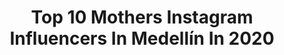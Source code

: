 ---
title: Top 10 Mothers Instagram Influencers In Medellín In 2020
description: >-
  Find top mothers Instagram influencers in Medellín in 2020. Most popular hashtags: #mothersday #mother #coffeetime #quedateencasa.
platform: Instagram
profiles:
  - username: "e1evenmusic_"
    fullname: >-
      E1EVEN
    location: "Colombia"
    followers: 6131
    engagement: 2876
    commentsToLikes: 0.066793
    id: ckaoyz0z2jni20i78dad9m6y2
    verified: false
    hashtags: "#selfie, #fashion, #tatto, #rosas"
  - username: "alejo_arse"
    fullname: >-
      Alejandro Ramirez 케빈
    location: "Colombia"
    followers: 5882
    engagement: 794
    commentsToLikes: 0.010973
    id: ck15u0bc2kskd0i19j38kqe3o
    verified: false
    hashtags: "#chevy, #gymlife, #landscape, #iloveyou"
  - username: "apacheoficial"
    fullname: >-
      El Mulatico
    location: "Colombia"
    followers: 693058
    engagement: 292
    commentsToLikes: 0.028171
    id: ck0vv6lqanrub0i19ozjhbpzv
    verified: true
    hashtags: "#isra, #elmensaje, #sanvalentin, #mother"
  - username: "dahyn1xoficial"
    fullname: >-
      Dahyn Oficial️️
    location: "Colombia"
    followers: 555748
    engagement: 236
    commentsToLikes: 0.010458
    id: ck55onv8t8qvf0i11t6cjow5d
    verified: false
    hashtags: "#dahynx, #perlalovers"
  - username: "maracifuentes1"
    fullname: >-
      Mara Cifuentes
    location: "Colombia"
    followers: 1035830
    engagement: 334
    commentsToLikes: 0.007319
    id: ck13cafkgze140i192w2zwsap
    verified: true
    hashtags: "#mesdelatierra, #elplanetaestuverdaderacasa"
  - username: "veztalone"
    fullname: >-
      Veztalone
    location: "Colombia"
    followers: 12715
    engagement: 702
    commentsToLikes: 0.049598
    id: ck5zpttoltbzr0i149l68bwtb
    verified: true
    hashtags: "#lapiscinitarascaburda, #montatupiscinita, #21, #co"
  - username: "canelabayona"
    fullname: >-
      𝕮𝖆𝖓𝖊𝖑𝖆
    location: "Colombia"
    followers: 86430
    engagement: 615
    commentsToLikes: 0.044238
    id: ck5c5i08p3ibc0i11te34dwms
    verified: false
    hashtags: "#90svintage, #analogportraits, #filmcommunity, #cityports"
  - username: "megumihasebep"
    fullname: >-
      Megumi Hasebe Perdomo
    location: "Colombia"
    followers: 143474
    engagement: 685
    commentsToLikes: 0.030837
    id: ck5cg6y8xo9cj0i11p9ji7wn4
    verified: false
    hashtags: "#paris, #paz, #quedateentucasa, #beach"
  - username: "thebigbrowneyes"
    fullname: >-
      Ana Lucia Gutierrez
    location: "Colombia"
    followers: 46604
    engagement: 381
    commentsToLikes: 0.055322
    id: ck0uaqsdncyac0i19ic7mpq4m
    verified: false
    hashtags: "#madeinbolivia, #thebigbrowneyes, #pink, #nycstrong"
  - username: "andreitamtb"
    fullname: >-
      🚵ANDREITA💣
    location: "Colombia"
    followers: 50074
    engagement: 563
    commentsToLikes: 0.039105
    id: ck138u2fli0r60i19nx75j4z0
    verified: false
    hashtags: "#girlgamer, #cuarentena, #powergirl, #mtbcolombia"
---